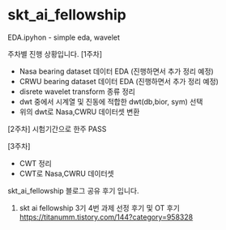 # skt_ai_fellowship
EDA.ipyhon - simple eda, wavelet




주차별 진행 상황입니다.
[1주차] 
+ Nasa bearing dataset 데이터 EDA (진행하면서 추가 정리 예정)
+ CRWU bearing dataset 데이터 EDA (진행하면서 추가 정리 예정)
+ disrete wavelet transform 종류 정리
+ dwt 중에서 시계열 및 진동에 적합한 dwt(db,bior, sym) 선택
+ 위의 dwt로 Nasa,CWRU 데이터셋 변환 

[2주차]
시험기간으로 한주 PASS

[3주차]
+ CWT 정리
+ CWT로 Nasa,CWRU 데이터셋


skt_ai_fellowship 블로그 공유 후기 입니다. 
1. skt ai fellowship 3기 4번 과제 선정 후기 및 OT 후기  
https://titanumm.tistory.com/144?category=958328


